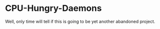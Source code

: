 # CPU-Hungry-Daemons
Well, only time will tell if this is going to be yet another abandoned project.
